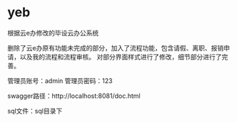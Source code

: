 # yeb
根据云e办修改的毕设云办公系统

删除了云e办原有功能未完成的部分，加入了流程功能，包含请假、离职、报销申请，以及我的流程和流程审核。
对部分界面样式进行了修改，细节部分进行了完善。

管理员账号：admin
管理员密码：123

swagger路径：http://localhost:8081/doc.html

sql文件：sql目录下